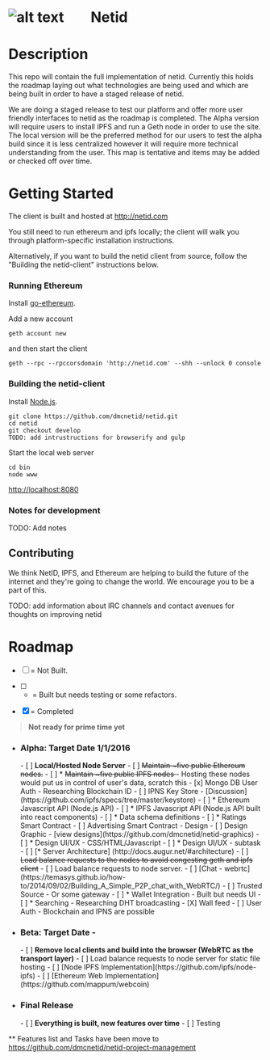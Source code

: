 ![alt text](http://cdn.mysitemyway.com/etc-mysitemyway/icons/legacy-previews/icons-256/magic-marker-icons-symbols-shapes/116319-magic-marker-icon-symbols-shapes-shapes-hexagon.png "test") &nbsp;&nbsp;&nbsp;&nbsp;&nbsp;&nbsp;&nbsp;Netid
=========

# Description

This repo will contain the full implementation of netid. Currently this holds the roadmap laying out what technologies are being used and which are being built in order to have a staged release of netid. 

We are doing a staged release to test our platform and offer more user friendly interfaces to netid as the roadmap is completed. The Alpha version will require users to install IPFS and run a Geth node in order to use the site.  The local version will be the preferred method for our users to test the alpha build since it is less centralized however it will require more technical understanding from the user. This map is tentative and items may be added or checked off over time. 

# Getting Started

The client is built and hosted at http://netid.com

You still need to run ethereum and ipfs locally; the client will walk you through platform-specific installation instructions.

Alternatively, if you want to build the netid client from source, follow the "Building the netid-client" instructions below.

### Running Ethereum

Install [go-ethereum](https://github.com/ethereum/go-ethereum/wiki). 

Add a new account 
```
geth account new
``` 
and then start the client 
```
geth --rpc --rpccorsdomain 'http://netid.com' --shh --unlock 0 console
```

### Building the netid-client

Install [Node.js](https://nodejs.org/).

```
git clone https://github.com/dmcnetid/netid.git
cd netid
git checkout develop
TODO: add intrustructions for browserify and gulp
```

Start the local web server
```
cd bin
node www
```

[http://localhost:8080](http://localhost:8080)

### Notes for development

TODO: Add notes

Contributing
------------

We think NetID, IPFS, and Ethereum are helping to build the future of the internet and they're going to change the world. We encourage you to be a part of this.

TODO: add information about IRC channels and contact avenues for thoughts on improving netid

# Roadmap

- [ ] = Not Built.

- [ ] * = Built but needs testing or some refactors.

- [x] = Completed


> **Not ready for prime time yet**


- <h3><b>Alpha: Target Date 1/1/2016</b></h3>
  - [ ] <b>Local/Hosted Node Server</b>
    - [ ] <strike>Maintain ~five public Ethereum nodes.</strike>
    - [ ] * <strike>Maintain ~five public IPFS nodes </strike> - Hosting these nodes would put us in control of user's data, scratch this
    - [x] Mongo DB User Auth - Researching Blockchain ID
    - [ ] IPNS Key Store - [Discussion] (https://github.com/ipfs/specs/tree/master/keystore)
    - [ ] * Ethereum Javascript API (Node.js API)
    - [ ] * IPFS Javascript API (Node.js API built into react components)
    - [ ] * Data schema definitions
    - [ ] * Ratings Smart Contract
    - [ ] Advertising Smart Contract
    - Design
      - [ ] Design Graphic - [view designs](https://github.com/dmcnetid/netid-graphics)
      - [ ] * Design UI/UX - CSS/HTML/Javascript
        - [ ] * Design UI/UX - subtask
    - [ ] [* Server Architecture] (http://docs.augur.net/#architecture)
      - [ ] <strike>Load balance requests to the nodes to avoid congesting geth and ipfs client</strike>
      - [ ] Load balance requests to node server.
    - [ ] [Chat - webrtc](https://temasys.github.io/how-to/2014/09/02/Building_A_Simple_P2P_chat_with_WebRTC/)
    - [ ] Trusted Source - Or some gateway
    - [ ]	* Wallet Integration - Built but needs UI
    - [ ] * Searching - Researching DHT broadcasting 
    - [X] Wall feed 
    - [ ] User Auth - Blockchain and IPNS are possible
- <h3><b>Beta: Target Date - </b></h3>
  - [ ] <b>Remove local clients and build into the browser (WebRTC as the transport layer)</b>
    - [ ] Load balance requests to node server for static file hosting
    - [ ] [Node IPFS Implementation](https://github.com/ipfs/node-ipfs)
    - [ ] [Ethereum Web Implementation](https://github.com/mappum/webcoin)
- <h3><b>Final Release</b></h3> 
  - [ ] <b>Everything is built, new features over time</b>
    - [ ] Testing

** Features list and Tasks have been move to https://github.com/dmcnetid/netid-project-management 
